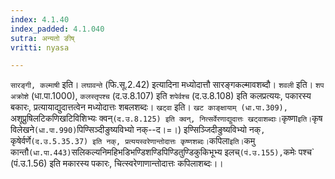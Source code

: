```yaml
---
index: 4.1.40
index_padded: 4.1.040
sutra: अन्यतो ङीष्
vritti: nyasa

---
```

`सारङ्गी, कल्माषी` इति। `लघावन्ते` (फि.सू.2.42) इत्यादिना मध्योदात्तौ सारङ्गकल्मावशब्दौ। `शवली` इति। `शप अक्रोशे` (धा.पा.1000), `कलस्तृपश्च` (द.उ.8.107) इति `शपेर्वश्च` (द.उ.8.108) इति कलप्रत्ययः, पकारस्य बकारः, प्रत्यायाद्युदात्तत्वेन मध्योदात्तः शबलशब्दः। `खट्वा` इति। `खट काङ्क्षायाम् (धा.पा.309), `अशूप्रुषिलटिकणिखटिविशिभ्यः क्वन्` (द.उ.8.125) इति क्वन्, नित्सर्वेरणाद्युदात्तः खट्वाशब्दाः। `कृष्णा` इति। `कृष विलेखने` (धा.पा.990) `पिण्सिञ्दीङुष्यविभ्यो नक्--द।=।) इण्सिञ्जिदीङुष्यविभ्यो नक्`, `कृषेर्वर्णे` (द.उ.5.35.37) इति नक्, प्रत्ययस्वरेणान्तोदात्तः कृष्णशब्दः। `कपिला` इति। `कमु कान्तौ` (धा.पा.443) `सलिकल्यनिमहिभडिभण्डिशण्डिपिण्डितुण्डिकुकिभूभ्य इलच्` (पं.उ.155), `कमेः पश्च` (पं.उ.1.56) इति मकारस्य पकारः, चित्स्वरेणाणान्तोदात्तः कपिलाशब्दः।।